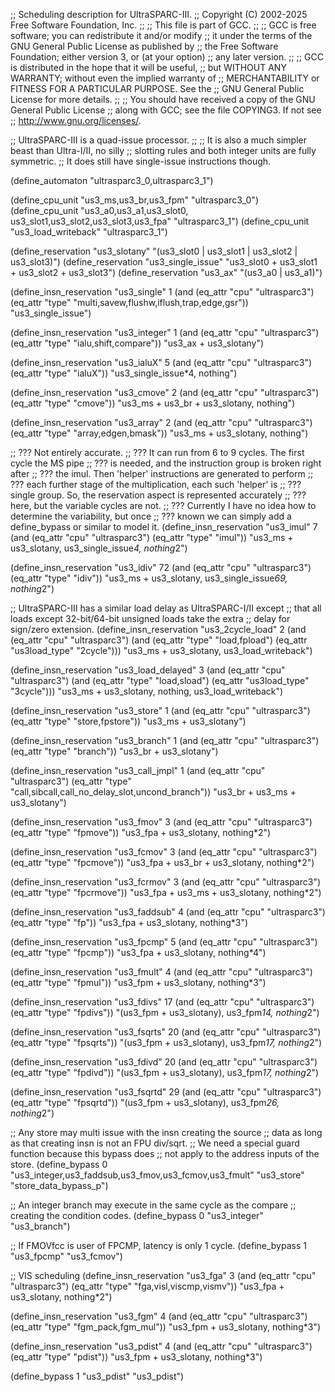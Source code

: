;; Scheduling description for UltraSPARC-III.
;;   Copyright (C) 2002-2025 Free Software Foundation, Inc.
;;
;; This file is part of GCC.
;;
;; GCC is free software; you can redistribute it and/or modify
;; it under the terms of the GNU General Public License as published by
;; the Free Software Foundation; either version 3, or (at your option)
;; any later version.
;;
;; GCC is distributed in the hope that it will be useful,
;; but WITHOUT ANY WARRANTY; without even the implied warranty of
;; MERCHANTABILITY or FITNESS FOR A PARTICULAR PURPOSE.  See the
;; GNU General Public License for more details.
;;
;; You should have received a copy of the GNU General Public License
;; along with GCC; see the file COPYING3.  If not see
;; <http://www.gnu.org/licenses/>.

;; UltraSPARC-III is a quad-issue processor.
;;
;; It is also a much simpler beast than Ultra-I/II, no silly
;; slotting rules and both integer units are fully symmetric.
;; It does still have single-issue instructions though.

(define_automaton "ultrasparc3_0,ultrasparc3_1")

(define_cpu_unit "us3_ms,us3_br,us3_fpm" "ultrasparc3_0")
(define_cpu_unit "us3_a0,us3_a1,us3_slot0,\
                  us3_slot1,us3_slot2,us3_slot3,us3_fpa" "ultrasparc3_1")
(define_cpu_unit "us3_load_writeback" "ultrasparc3_1")

(define_reservation "us3_slotany" "(us3_slot0 | us3_slot1 | us3_slot2 | us3_slot3)")
(define_reservation "us3_single_issue" "us3_slot0 + us3_slot1 + us3_slot2 + us3_slot3")
(define_reservation "us3_ax" "(us3_a0 | us3_a1)")

(define_insn_reservation "us3_single" 1
  (and (eq_attr "cpu" "ultrasparc3")
    (eq_attr "type" "multi,savew,flushw,iflush,trap,edge,gsr"))
  "us3_single_issue")

(define_insn_reservation "us3_integer" 1
  (and (eq_attr "cpu" "ultrasparc3")
    (eq_attr "type" "ialu,shift,compare"))
  "us3_ax + us3_slotany")

(define_insn_reservation "us3_ialuX" 5
  (and (eq_attr "cpu" "ultrasparc3")
    (eq_attr "type" "ialuX"))
  "us3_single_issue*4, nothing")

(define_insn_reservation "us3_cmove" 2
  (and (eq_attr "cpu" "ultrasparc3")
    (eq_attr "type" "cmove"))
  "us3_ms + us3_br + us3_slotany, nothing")

(define_insn_reservation "us3_array" 2
  (and (eq_attr "cpu" "ultrasparc3")
    (eq_attr "type" "array,edgen,bmask"))
  "us3_ms + us3_slotany, nothing")

;; ??? Not entirely accurate.
;; ??? It can run from 6 to 9 cycles.  The first cycle the MS pipe
;; ??? is needed, and the instruction group is broken right after
;; ??? the imul.  Then 'helper' instructions are generated to perform
;; ??? each further stage of the multiplication, each such 'helper' is
;; ??? single group.  So, the reservation aspect is represented accurately
;; ??? here, but the variable cycles are not.
;; ??? Currently I have no idea how to determine the variability, but once
;; ??? known we can simply add a define_bypass or similar to model it.
(define_insn_reservation "us3_imul" 7
  (and (eq_attr "cpu" "ultrasparc3")
    (eq_attr "type" "imul"))
  "us3_ms + us3_slotany, us3_single_issue*4, nothing*2")

(define_insn_reservation "us3_idiv" 72
  (and (eq_attr "cpu" "ultrasparc3")
    (eq_attr "type" "idiv"))
  "us3_ms + us3_slotany, us3_single_issue*69, nothing*2")

;; UltraSPARC-III has a similar load delay as UltraSPARC-I/II except
;; that all loads except 32-bit/64-bit unsigned loads take the extra
;; delay for sign/zero extension.
(define_insn_reservation "us3_2cycle_load" 2
  (and (eq_attr "cpu" "ultrasparc3")
    (and (eq_attr "type" "load,fpload")
      (eq_attr "us3load_type" "2cycle")))
  "us3_ms + us3_slotany, us3_load_writeback")

(define_insn_reservation "us3_load_delayed" 3
  (and (eq_attr "cpu" "ultrasparc3")
    (and (eq_attr "type" "load,sload")
      (eq_attr "us3load_type" "3cycle")))
  "us3_ms + us3_slotany, nothing, us3_load_writeback")

(define_insn_reservation "us3_store" 1
  (and (eq_attr "cpu" "ultrasparc3")
    (eq_attr "type" "store,fpstore"))
  "us3_ms + us3_slotany")

(define_insn_reservation "us3_branch" 1
  (and (eq_attr "cpu" "ultrasparc3")
    (eq_attr "type" "branch"))
  "us3_br + us3_slotany")

(define_insn_reservation "us3_call_jmpl" 1
  (and (eq_attr "cpu" "ultrasparc3")
    (eq_attr "type" "call,sibcall,call_no_delay_slot,uncond_branch"))
  "us3_br + us3_ms + us3_slotany")

(define_insn_reservation "us3_fmov" 3
  (and (eq_attr "cpu" "ultrasparc3")
    (eq_attr "type" "fpmove"))
  "us3_fpa + us3_slotany, nothing*2")

(define_insn_reservation "us3_fcmov" 3
  (and (eq_attr "cpu" "ultrasparc3")
    (eq_attr "type" "fpcmove"))
  "us3_fpa + us3_br + us3_slotany, nothing*2")

(define_insn_reservation "us3_fcrmov" 3
  (and (eq_attr "cpu" "ultrasparc3")
    (eq_attr "type" "fpcrmove"))
  "us3_fpa + us3_ms + us3_slotany, nothing*2")

(define_insn_reservation "us3_faddsub" 4
  (and (eq_attr "cpu" "ultrasparc3")
    (eq_attr "type" "fp"))
  "us3_fpa + us3_slotany, nothing*3")

(define_insn_reservation "us3_fpcmp" 5
  (and (eq_attr "cpu" "ultrasparc3")
    (eq_attr "type" "fpcmp"))
  "us3_fpa + us3_slotany, nothing*4")

(define_insn_reservation "us3_fmult" 4
 (and (eq_attr "cpu" "ultrasparc3")
    (eq_attr "type" "fpmul"))
  "us3_fpm + us3_slotany, nothing*3")

(define_insn_reservation "us3_fdivs" 17
  (and (eq_attr "cpu" "ultrasparc3")
    (eq_attr "type" "fpdivs"))
  "(us3_fpm + us3_slotany), us3_fpm*14, nothing*2")

(define_insn_reservation "us3_fsqrts" 20
  (and (eq_attr "cpu" "ultrasparc3")
    (eq_attr "type" "fpsqrts"))
  "(us3_fpm + us3_slotany), us3_fpm*17, nothing*2")

(define_insn_reservation "us3_fdivd" 20
  (and (eq_attr "cpu" "ultrasparc3")
    (eq_attr "type" "fpdivd"))
  "(us3_fpm + us3_slotany), us3_fpm*17, nothing*2")

(define_insn_reservation "us3_fsqrtd" 29
  (and (eq_attr "cpu" "ultrasparc3")
    (eq_attr "type" "fpsqrtd"))
  "(us3_fpm + us3_slotany), us3_fpm*26, nothing*2")

;; Any store may multi issue with the insn creating the source
;; data as long as that creating insn is not an FPU div/sqrt.
;; We need a special guard function because this bypass does
;; not apply to the address inputs of the store.
(define_bypass 0 "us3_integer,us3_faddsub,us3_fmov,us3_fcmov,us3_fmult" "us3_store"
   "store_data_bypass_p")

;; An integer branch may execute in the same cycle as the compare
;; creating the condition codes.
(define_bypass 0 "us3_integer" "us3_branch")

;; If FMOVfcc is user of FPCMP, latency is only 1 cycle.
(define_bypass 1 "us3_fpcmp" "us3_fcmov")

;; VIS scheduling
(define_insn_reservation "us3_fga"
  3
  (and (eq_attr "cpu" "ultrasparc3")
       (eq_attr "type" "fga,visl,viscmp,vismv"))
  "us3_fpa + us3_slotany, nothing*2")

(define_insn_reservation "us3_fgm"
  4
  (and (eq_attr "cpu" "ultrasparc3")
       (eq_attr "type" "fgm_pack,fgm_mul"))
  "us3_fpm + us3_slotany, nothing*3")

(define_insn_reservation "us3_pdist"
  4
  (and (eq_attr "cpu" "ultrasparc3")
       (eq_attr "type" "pdist"))
  "us3_fpm + us3_slotany, nothing*3")

(define_bypass 1 "us3_pdist" "us3_pdist")
